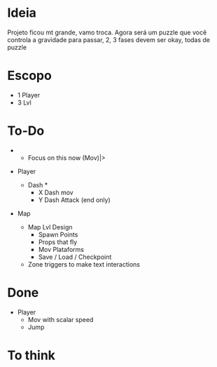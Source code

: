 # Ideia
Projeto ficou mt grande, vamo troca.
Agora será um puzzle que você controla a gravidade para passar, 2, 3 fases devem ser okay, todas de puzzle
# Escopo
- 1 Player
- 3 Lvl
# To-Do
* * Focus on this now (Mov)|>
- Player 
    - Dash *
        - X Dash mov
        - Y Dash Attack (end only)

- Map
    - Map Lvl Design
        - Spawn Points
        - Props that fly
        - Mov Plataforms
        - Save / Load / Checkpoint
    - Zone triggers to make text interactions


# Done
- Player
    - Mov with scalar speed
    - Jump

# To think